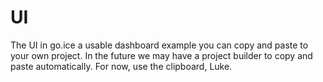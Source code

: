 # UI

The UI in go.ice a usable dashboard example you can copy and paste to your own project.
In the future we may have a project builder to copy and paste automatically.
For now, use the clipboard, Luke.